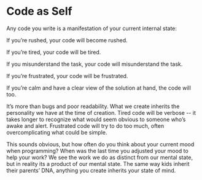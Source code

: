 # Code as Self

Any code you write is a manifestation of your current internal state:

If you’re rushed, your code will become rushed.

If you’re tired, your code will be tired.

If you misunderstand the task, your code will misunderstand the task.

If you’re frustrated, your code will be frustrated. 

If you’re calm and have a clear view of the solution at hand, the code will too.

It’s more than bugs and poor readability. What we create inherits the personality we have at the time of creation. Tired code will be verbose -- it takes longer to recognize what would seem obvious to someone who’s awake and alert. Frustrated code will try to do too much, often overcomplicating what could be simple.

This sounds obvious, but how often do you think about your current mood when programming? When was the last time you adjusted your mood to help your work? We see the work we do as distinct from our mental state, but in reality its a product of our mental state. The same way kids inherit their parents’ DNA, anything you create inherits your state of mind.

